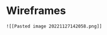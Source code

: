 <i class="time"></i>
<div class="head"><h1>Wireframes</h1></div>

````ad-abstract
![[Pasted image 20221127142058.png]]
````
